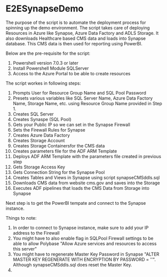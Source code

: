 # E2ESynapseDemo

The purpose of the script is to automate the deployment process for spinning up the demo environment.  The script takes care of deploying Resources in Azure like Synapse, Azure Data Factory and ADLS Storage.  It also downloads Healthcare based CMS data and loads into Synapse database.  This CMS data is then used for reporting using PowerBI.


Below are the pre-requisite for the script:
1. Powershell version 7.0.3 or later
2. Install Powershell Module SQLServer
3. Access to the Azure Portal to be able to create resources


The script workes in following steps:
1. Prompts User for Resource Group Name and SQL Pool Password
2. Presets various variables like SQL Server Name, Azure Data Factory Name, Storage Name, etc. using Resource Group Name provided in Step 1.
3. Creates SQL Server
4. Creates Synaspe (SQL Pool)
5. Gets your Public IP so we can set in the Synapse Firewall
6. Sets the Firewall Rules for Synapse
7. Creates Azure Data Factory
8. Creates Storage Account
9. Creates Storage Containersfor the CMS data
10. Creates parameters file for the ADF ARM Template
11. Deploys ADF ARM Template with the parameters file created in previous step
12. Gets Storage Access Key
13. Gets Connection String for the Synapse Pool
14. Creates Tables and Views in Synapse using script synapseCMSddls.sql
15. Downloads CMS data from website cms.gov and saves into the Storage
16. Executes ADF pipelines that loads the CMS Data from Storage into Synapse

Next step is to get the PowerBI tempate and connect to the Synapse instance.

Things to note:
1. In order to connect to Synapse instance, make sure to add your IP address to the Firewall
2. You might have to also enable flag in SQLPool Firewall settings to be able to allow Polybase "Allow Azure services and resources to access this server"
3. You might have to regenerate Master Key Password in Synapse "ALTER MASTER KEY REGENERATE WITH ENCRYPTION BY PASSWORD = '<Password>'".  Although synapseCMSddls.sql does reset the Master Key.
4.  
